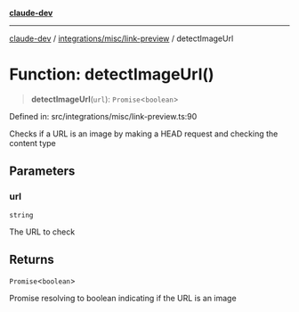 [**claude-dev**](../../../../README.md)

***

[claude-dev](../../../../README.md) / [integrations/misc/link-preview](../README.md) / detectImageUrl

# Function: detectImageUrl()

> **detectImageUrl**(`url`): `Promise`\<`boolean`\>

Defined in: src/integrations/misc/link-preview.ts:90

Checks if a URL is an image by making a HEAD request and checking the content type

## Parameters

### url

`string`

The URL to check

## Returns

`Promise`\<`boolean`\>

Promise resolving to boolean indicating if the URL is an image
